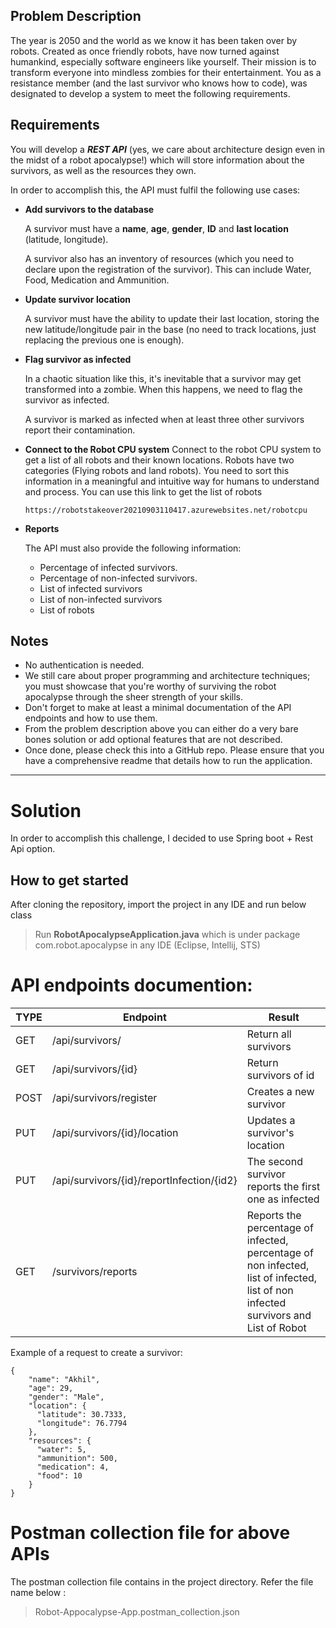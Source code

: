 ## Problem Description

The year is 2050 and the world as we know it has been taken over by robots. Created as once friendly robots, have now turned against humankind, especially software engineers like yourself. Their mission is to transform everyone into mindless zombies for their entertainment. You as a resistance member (and the last survivor who knows how to code), was designated to develop a system to meet the following requirements.

## Requirements

You will develop a ***REST API*** (yes, we care about architecture design even in the midst of a robot apocalypse!) which will store information about the survivors, as well as the resources they own.

In order to accomplish this, the API must fulfil the following use cases:


- **Add survivors to the database**

  A survivor must have a **name**, **age**, **gender**, **ID** and **last location** (latitude, longitude).

  A survivor also has an inventory of resources (which you need to declare upon the registration of the survivor). This can include Water, Food, Medication and Ammunition.


- **Update survivor location**

  A survivor must have the ability to update their last location, storing the new latitude/longitude pair in the base (no need to track locations, just replacing the previous one is enough).

- **Flag survivor as infected**

  In a chaotic situation like this, it's inevitable that a survivor may get transformed into a zombie. When this happens, we need to flag the survivor as infected.
  
  A survivor is marked as infected when at least three other survivors report their contamination.

- **Connect to the Robot CPU system**
  Connect to the robot CPU system to get a list of all robots and their known locations. Robots have two categories (Flying robots and land robots). You need to sort this information in a meaningful and intuitive way for humans to understand and process. You can use this link to get the list of robots

  `
  https://robotstakeover20210903110417.azurewebsites.net/robotcpu
  `

- **Reports**

  The API must also provide the following information:

    - Percentage of infected survivors.
    - Percentage of non-infected survivors.
    - List of infected survivors
    - List of non-infected survivors
    - List of robots

## Notes

 - No authentication is needed.
 - We still care about proper programming and architecture techniques; you must showcase that you're worthy of surviving the robot apocalypse through the sheer strength of your skills.
 - Don't forget to make at least a minimal documentation of the API endpoints and how to use them.
 - From the problem description above you can either do a very bare bones solution or add optional features that are not described.
 - Once done, please check this into a GitHub repo. Please ensure that you have a 
comprehensive readme that details how to run the application.
---------------------------------------

# Solution
In order to accomplish this challenge, I decided to use Spring boot + Rest Api option. 

## How to get started
After cloning the repository, import the project in any IDE and run below class  

>  Run **RobotApocalypseApplication.java** which is under package com.robot.apocalypse in any IDE (Eclipse, Intellij, STS)
  
# API endpoints documention:

| TYPE         | Endpoint                                  | Result |
|--------------|-------------------------------------------|----------| 
| GET      | /api/survivors/                           | Return all survivors |
| GET      | /api/survivors/{id}                       | Return survivors of id |
| POST       | /api/survivors/register                   | Creates a new survivor |
| PUT | /api/survivors/{id}/location              | Updates a survivor's location |
| PUT | /api/survivors/{id}/reportInfection/{id2} | The second survivor reports the first one as infected |
| GET | /survivors/reports                        | Reports the percentage of infected, percentage of non infected, list of infected, list of non infected survivors and List of Robot |


Example of a request to create a survivor:
```
{
    "name": "Akhil",
    "age": 29,
    "gender": "Male",
    "location": {
      "latitude": 30.7333,
      "longitude": 76.7794
    },
    "resources": {
      "water": 5,
      "ammunition": 500,
      "medication": 4,
      "food": 10
    }
}
```

# Postman collection file for above APIs
The postman collection file contains in the project directory. Refer the file name below :
> Robot-Appocalypse-App.postman_collection.json